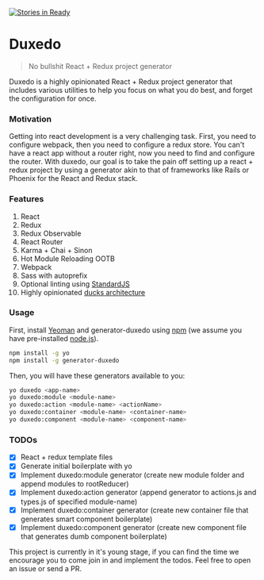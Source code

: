 [![Stories in Ready](https://badge.waffle.io/127labs/generator-duxedo.png?label=ready&title=Ready)](https://waffle.io/127labs/generator-duxedo)
# Duxedo
> No bullshit React + Redux project generator

Duxedo is a highly opinionated React + Redux project generator that includes various utilities to help you focus on what you do best, and forget the configuration for once.

### Motivation
Getting into react development is a very challenging task. First, you need to configure webpack, then you need to configure a redux store. You can't have a react app without a router right, now you need to find and configure the router. With duxedo, our goal is to take the pain off setting up a react + redux project by using a generator akin to that of frameworks like Rails or Phoenix for the React and Redux stack.

### Features
1. React
3. Redux
4. Redux Observable
5. React Router
6. Karma + Chai + Sinon
7. Hot Module Reloading OOTB
8. Webpack
9. Sass with autoprefix
10. Optional linting using [StandardJS](https://github.com/feross/standard)
11. Highly opinionated [ducks architecture](https://github.com/erikras/ducks-modular-redux)

### Usage

First, install [Yeoman](http://yeoman.io) and generator-duxedo using [npm](https://www.npmjs.com/) (we assume you have pre-installed [node.js](https://nodejs.org/)).

```bash
npm install -g yo
npm install -g generator-duxedo
```

Then, you will have these generators available to you:

```bash
yo duxedo <app-name>
yo duxedo:module <module-name>
yo duxedo:action <module-name> <actionName>
yo duxedo:container <module-name> <container-name>
yo duxedo:component <module-name> <component-name>
```

### TODOs
- [x] React + redux template files
- [x] Generate initial boilerplate with yo
- [x] Implement duxedo:module generator (create new module folder and append modules to rootReducer)
- [x] Implement duxedo:action generator (append generator to actions.js and types.js of specified module-name)
- [x] Implement duxedo:container generator (create new container file that generates smart component boilerplate)
- [x] Implement duxedo:component generator (create new component file that generates dumb component boilerplate)

This project is currently in it's young stage, if you can find the time we encourage you to come join in and implement the todos. Feel free to open an issue or send a PR.

